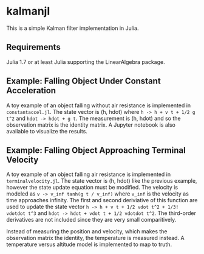 # kalmanjl
 
 This is a simple Kalman filter implementation in Julia.

 ## Requirements

 Julia 1.7 or at least Julia supporting the LinearAlgebra package.

 ## Example: Falling Object Under Constant Acceleration

 A toy example of an object falling without air resistance is implemented in `constantaccel.jl`. The state vector is (h, hdot) where `h -> h + v t + 1/2 g t^2` and `hdot -> hdot + g t`. The measurement is (h, hdot) and so the observation matrix is the identity matrix. A Jupyter notebook is also available to visualize the results.

 ## Example: Falling Object Approaching Terminal Velocity

 A toy example of an object falling air resistance is implemented in `terminalvelocity.jl`. The state vector is (h, hdot) like the previous example, however the state update equation must be modified. The velocity is modeled as `v -> v_inf tanh(g t / v_inf)` where `v_inf` is the velocity as time approaches infinity. The first and second deriviative of this function are used to update the state vector `h -> h + v t + 1/2 vdot t^2 + 1/3! vdotdot t^3` and `hdot -> hdot + vdot t + 1/2 vdotdot t^2`. The third-order derivatives are not included since they are very small comparitively.

 Instead of measuring the position and velocity, which makes the observation matrix the identity, the temperature is measured instead. A temperature versus altitude model is implemented to map to truth.